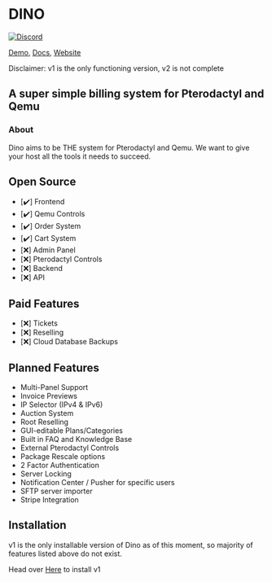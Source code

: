 # DINO
[![Discord](https://img.shields.io/discord/882318291014651924.svg?logo=discord)](https://discord.gg/xte8RZ2AsS)

[Demo](https://preview.dinopanel.net), [Docs](https://docs.dinopanel.net), [Website](https://dinopanel.net)

Disclaimer: v1 is the only functioning version, v2 is not complete
## A super simple billing system for Pterodactyl and Qemu
### About

Dino aims to be THE system for Pterodactyl and Qemu. We want to give your host all the tools it needs to succeed.

## Open Source
- [✔️] Frontend
- [✔️] Qemu Controls
- [✔️] Order System
- [✔️] Cart System
- [❌] Admin Panel
- [❌] Pterodactyl Controls
- [❌] Backend
- [❌] API

## Paid Features
- [❌] Tickets
- [❌] Reselling
- [❌] Cloud Database Backups

## Planned Features
- Multi-Panel Support
- Invoice Previews
- IP Selector (IPv4 & IPv6)
- Auction System
- Root Reselling
- GUI-editable Plans/Categories
- Built in FAQ and Knowledge Base
- External Pterodactyl Controls
- Package Rescale options
- 2 Factor Authentication
- Server Locking
- Notification Center / Pusher for specific users
- SFTP server importer
- Stripe Integration

## Installation

v1 is the only installable version of Dino as of this moment, so majority of features listed above do not exist. 

Head over [Here](https://docs.dinopanel.net) to install v1
